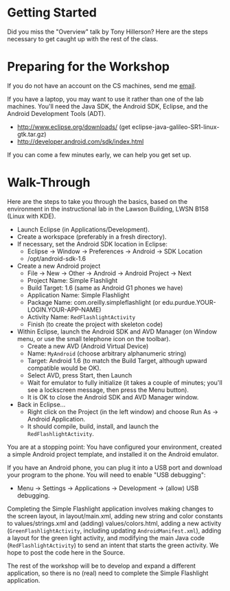 # Getting Started #

Did you miss the "Overview" talk by Tony Hillerson?  Here are the steps necessary to get caught up with the rest of the class.

# Preparing for the Workshop #

If you do not have an account on the CS machines, send me [email](mailto:jtk@purdue.edu).

If you have a laptop, you may want to use it rather than one of the lab machines.  You'll need the Java SDK, the Android SDK, Eclipse, and the Android Development Tools (ADT).

  * http://www.eclipse.org/downloads/ (get eclipse-java-galileo-SR1-linux-gtk.tar.gz)
  * http://developer.android.com/sdk/index.html

If you can come a few minutes early, we can help you get set up.

# Walk-Through #

Here are the steps to take you through the basics, based on the environment in the instructional lab in the Lawson Building, LWSN B158 (Linux with KDE).

  * Launch Eclipse (in Applications/Development).
  * Create a workspace (preferably in a fresh directory).
  * If necessary, set the Android SDK location in Eclipse:
    * Eclipse -> Window -> Preferences -> Android -> SDK Location
    * /opt/android-sdk-1.6
  * Create a new Android project
    * File -> New -> Other -> Android -> Android Project -> Next
    * Project Name: Simple Flashlight
    * Build Target: 1.6 (same as Android G1 phones we have)
    * Application Name: Simple Flashlight
    * Package Name: com.oreilly.simpleflashlight (or edu.purdue.YOUR-LOGIN.YOUR-APP-NAME)
    * Activity Name: `RedFlashlightActivity`
    * Finish (to create the project with skeleton code)
  * Within Eclipse, launch the Android SDK and AVD Manager (on Window menu, or use the small telephone icon on the toolbar).
    * Create a new AVD (Android Virtual Device)
    * Name: `MyAndroid` (choose arbitrary alphanumeric string)
    * Target: Android 1.6 (to match the Build Target, although upward compatible would be OK).
    * Select AVD, press Start, then Launch
    * Wait for emulator to fully initialize (it takes a couple of minutes; you'll see a lockscreen message, then press the Menu button).
    * It is OK to close the Android SDK and AVD Manager window.
  * Back in Eclipse...
    * Right click on the Project (in the left window) and choose Run As -> Android Application.
    * It should compile, build, install, and launch the `RedFlashlightActivity`.

You are at a stopping point: You have configured your environment, created a simple Android project template, and installed it on the Android emulator.

If you have an Android phone, you can plug it into a USB port and download your program to the phone.  You will need to enable "USB debugging":

  * Menu -> Settings -> Applications -> Development -> (allow) USB debugging.

Completing the Simple Flashlight application involves making changes to the screen layout, in layout/main.xml, adding new string and color constants to values/strings.xml and (adding) values/colors.html, adding a new activity (`GreenFlashlightActivity`, including updating `AndroidManifest.xml`), adding a layout for the green light activity, and modifying the main Java code (`RedFlashlightActivity`) to send an intent that starts the green activity.  We hope to post the code here in the Source.

The rest of the workshop will be to develop and expand a different application, so there is no (real) need to complete the Simple Flashlight application.